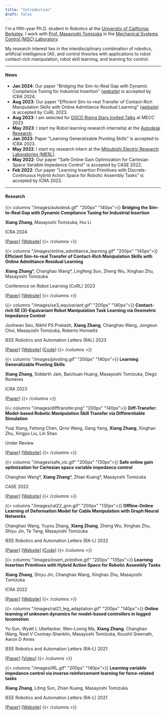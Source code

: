 ```yaml
---
title: "Introduction"
draft: false
---
```


I'm a fifth-year Ph.D. student in Robotics at the [University of California, Berkeley](https://www.berkeley.edu). I work with [Prof. Masayoshi Tomizuka](https://me.berkeley.edu/people/masayoshi-tomizuka/) in the [Mechanical Systems Control (MSC) Laboratory](https://msc.berkeley.edu/).

My research interest lies in the interdisciplinary combination of robotics, artificial intelligence (AI), and control theories with applications to robot contact-rich manipulation, robot skill learning, and learning for control.

---
#### News
- **Jan 2024**: Our paper "Bridging the Sim-to-Real Gap with Dynamic Compliance Tuning for Industrial Insertion" ([website](https://dynamic-compliance.github.io/)) is accepted by ICRA 2024.
- **Aug 2023**: Our paper "Efficient Sim-to-real Transfer of Contact-Rich Manipulation Skills with Online Admittance Residual Learning" ([website](https://sites.google.com/view/admitlearn)) is accepted by CoRL 2023.
- **Aug 2023**: I am selected for [DSCD Rising Stars Invited Talks](https://mecc2023.a2c2.org/specialsession.html) at MECC 2023
- **May 2023**: I start my Robot learning research internship at the [Autodesk Research](https://www.research.autodesk.com/).
- **Jan 2023**: Paper "Learning Generalizable Pivoting Skills" is accepted to ICRA 2023.
- **May 2022**: I start my research intern at the [Mitsubishi Electric Research Laboratories (MERL)](https://www.merl.com/).
- **May 2022**: Our paper "Safe Online Gain Optimization for Cartesian Space Variable Impedance Control" is accepted by CASE 2022.
- **Feb 2022**: Our paper "Learning Insertion Primitives with Discrete-Continuous Hybrid Action Space for Robotic Assembly Tasks" is accepted by ICRA 2022.

---
#### Research
{{< columns "/images/autodesk.gif" "200px" "140px">}}
**Bridging the Sim-to-Real Gap with Dynamic Compliance Tuning for Industrial Insertion**

**Xiang Zhang**, Masayoshi Tomizuka, Hui Li

ICRA 2024

\[[Paper](https://arxiv.org/pdf/2311.07499.pdf)\] \[[Website](https://dynamic-compliance.github.io/)\]
{{< /columns >}}


{{< columns "/images/online_admittance_learning.gif" "200px" "140px">}}
**Efficient Sim-to-real Transfer of Contact-Rich Manipulation Skills with Online Admittance Residual Learning**

**Xiang Zhang***, Changhao Wang*, Lingfeng Sun, Zheng Wu, Xinghao Zhu, Masayoshi Tomizuka

Conference on Robot Learning (CoRL) 2023

\[[Paper](https://proceedings.mlr.press/v229/zhang23e/zhang23e.pdf)\] \[[Website](https://sites.google.com/view/admitlearn)\]
{{< /columns >}}


{{< columns "/images/se3_equivariant.gif" "200px" "140px">}}
**Contact-rich SE (3)-Equivariant Robot Manipulation Task Learning via Geometric Impedance Control**

Joohwan Seo, Nikhil PS Prakash, **Xiang Zhang**, Changhao Wang, Jongeun Choi, Masayoshi Tomizuka, Roberto Horowitz

IEEE Robotics and Automation Letters (RAL) 2023

\[[Paper](https://arxiv.org/pdf/2308.14984.pdf)\] \[[Website](https://sites.google.com/berkeley.edu/equivariant-task-learning/additional-contents?authuser=0)\] \[[Code](https://github.com/Joohwan-Seo/GIC_Learning_public)\]
{{< /columns >}}

{{< columns "/images/pivoting.gif" "200px" "140px">}}
**Learning Generalizable Pivoting Skills**

**Xiang Zhang**, Siddarth Jain, Baichuan Huang, Masayoshi Tomizuka, Diego Romeres

ICRA 2023

\[[Paper](https://arxiv.org/pdf/2305.02554.pdf)\]
{{< /columns >}}

{{< columns "/images/difftransfer.png" "200px" "140px">}}
**Diff-Transfer: Model-based Robotic Manipulation Skill Transfer via Differentiable Simulation**

Yuqi Xiang, Feitong Chen, Qinsi Wang, Gang Yang, **Xiang Zhang**, Xinghao Zhu, Xingyu Liu, Lin Shao

Under Review

\[[Paper](https://arxiv.org/abs/2310.04930)\] \[[Website](https://sites.google.com/view/difftransfer)\]
{{< /columns >}}



{{< columns "/images/safe_vic.gif" "200px" "130px">}}
**Safe online gain optimization for Cartesian space variable impedance control**

Changhao Wang*, **Xiang Zhang***, Zhian Kuang*, Masayoshi Tomizuka

CASE 2022

\[[Paper](https://arxiv.org/pdf/2111.01258.pdf)\] \[[Website](https://msc.berkeley.edu/research/safe-ongo-vic.html)\]
{{< /columns >}}


{{< columns "/images/ral22_gnn.gif" "200px" "130px">}}
**Offline-Online Learning of Deformation Model for Cable Manipulation with Graph Neural Networks**

Changhao Wang, Yuyou Zhang, **Xiang Zhang**, Zheng Wu, Xinghao Zhu, Shiyu Jin, Te Tang, Masayoshi Tomizuka

IEEE Robotics and Automation Letters (RA-L) 2022

\[[Paper](https://arxiv.org/pdf/2203.15004.pdf)\] \[[Website](https://msc.berkeley.edu/research/deformable-GNN.html)\] \[[Code](https://github.com/ChanghaoWang/cable_manipulation_gnn)\]
{{< /columns >}}

{{< columns "/images/insert_primitive.gif" "200px" "135px">}}
**Learning Insertion Primitives with Hybrid Action Space for Robotic Assembly Tasks**

**Xiang Zhang**, Shiyu Jin, Changhao Wang, Xinghao Zhu, Masayoshi Tomizuka

ICRA 2022

\[[Paper](https://arxiv.org/pdf/2110.12618.pdf)\] \[[Website](https://msc.berkeley.edu/research/insertion-primitives.html)\]
{{< /columns >}}


{{< columns "/images/ral21_leg_adaptation.gif" "200px" "140px">}}
**Online learning of unknown dynamics for model-based controllers in legged locomotion**

Yu Sun, Wyatt L Ubellacker, Wen-Loong Ma, **Xiang Zhang**, Changhao Wang, Noel V Csomay-Shanklin, Masayoshi Tomizuka, Koushil Sreenath, Aaron D Ames

IEEE Robotics and Automation Letters (RA-L) 2021

\[[Paper](https://par.nsf.gov/servlets/purl/10319492)\] \[[Video](https://www.youtube.com/watch?v=Je_2Y-FQpKw)\]
{{< /columns >}}

{{< columns "/images/IRL.gif" "200px" "140px">}}
**Learning variable impedance control via inverse reinforcement learning for force-related tasks**

**Xiang Zhang**, Liting Sun, Zhian Kuang, Masayoshi Tomizuka

IEEE Robotics and Automation Letters (RA-L) 2021

\[[Paper](https://ieeexplore.ieee.org/abstract/document/9361101)\] \[[Website](https://msc.berkeley.edu/research/impedance-irl.html)\]
{{< /columns >}}

